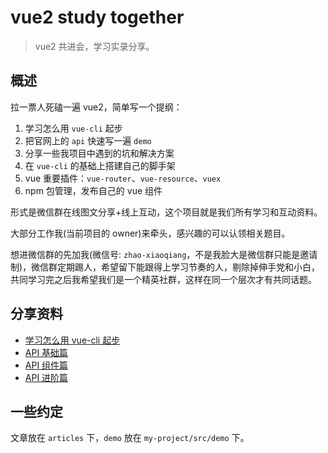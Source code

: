 # vue2 study together

> vue2 共进会，学习实录分享。

## 概述

拉一票人死磕一遍 vue2，简单写一个提纲：

1. 学习怎么用 `vue-cli` 起步
2. 把官网上的 `api` 快速写一遍 `demo`
3. 分享一些我项目中遇到的坑和解决方案
4. 在 `vue-cli` 的基础上搭建自己的脚手架
5. vue 重要插件：`vue-router`、`vue-resource`、`vuex`
6. npm 包管理，发布自己的 vue 组件

形式是微信群在线图文分享+线上互动，这个项目就是我们所有学习和互动资料。

大部分工作我(当前项目的 owner)来牵头，感兴趣的可以认领相关题目。

想进微信群的先加我(微信号: `zhao-xiaoqiang`，不是我脸大是微信群只能是邀请制)，微信群定期踢人，希望留下能跟得上学习节奏的人，剔除掉伸手党和小白，共同学习完之后我希望我们是一个精英社群，这样在同一个层次才有共同话题。

## 分享资料

- [学习怎么用 vue-cli 起步](./articles/vue-cli-base.md)
- [API 基础篇](./articles/api-base.md)
- [API 组件篇](./articles/api-component.md)
- [API 进阶篇](./articles/api-advanced.md)

## 一些约定

文章放在 `articles` 下，`demo` 放在 `my-project/src/demo` 下。
